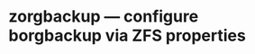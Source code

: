 zorgbackup — configure borgbackup via ZFS properties
====================================================
